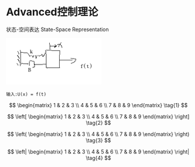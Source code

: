 # Advanced控制理论
状态-空间表达 State-Space Representation

![弹簧实例实例](./images/1.png)
```angular2html
输入:U(x) = f(t)
```

$$
\begin{matrix}
1 & 2 & 3 \\
4 & 5 & 6 \\
7 & 8 & 9
\end{matrix} \tag{1}
$$

$$
\left[
\begin{matrix}
1 & 2 & 3 \\
4 & 5 & 6 \\
7 & 8 & 9
\end{matrix}
\right] \tag{2}
$$

$$
\left(
\begin{matrix}
1 & 2 & 3 \\
4 & 5 & 6 \\
7 & 8 & 9
\end{matrix}
\right) \tag{3}
$$

$$
\left|
\begin{matrix}
1 & 2 & 3 \\
4 & 5 & 6 \\
7 & 8 & 9
\end{matrix}
\right| \tag{4}
$$